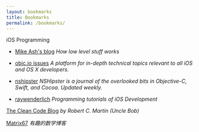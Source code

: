 ```yaml
---
layout: bookmarks
title: Bookmarks
permalink: /bookmarks/
---
```


iOS Programming  

- [Mike Ash's blog](https://www.mikeash.com/pyblog/) _How low level stuff works_

- [objc.io issues](https://www.objc.io/issues/)  _A platform for in-depth technical topics relevant to all iOS and OS X developers._

- [nshipster](http://nshipster.com/) _NSHipster is a journal of the overlooked bits in Objective-C, Swift, and Cocoa. Updated weekly._

- [raywenderlich](http://www.raywenderlich.com/category/ios) _Programming tutorials of iOS Development_
    
[The Clean Code Blog](https://blog.cleancoder.com/) _by Robert C. Martin (Uncle Bob)_

[Matrix67](http://www.matrix67.com/blog/) _有趣的数学博客_
  